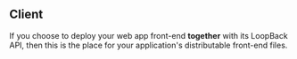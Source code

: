 ## Client

If you choose to deploy your web app front-end **together** with its LoopBack API, then this is the place for your
application's distributable front-end files.
